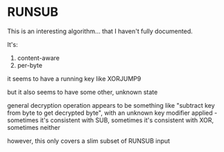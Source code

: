 # RUNSUB

This is an interesting algorithm... that I haven't fully documented.

It's:

1. content-aware
2. per-byte

it seems to have a running key like XORJUMP9

but it also seems to have some other, unknown state

general decryption operation appears to be something like "subtract key from byte to get decrypted byte",
 with an unknown key modifier applied - sometimes it's consistent with SUB, sometimes it's consistent with XOR, sometimes neither

however, this only covers a slim subset of RUNSUB input

